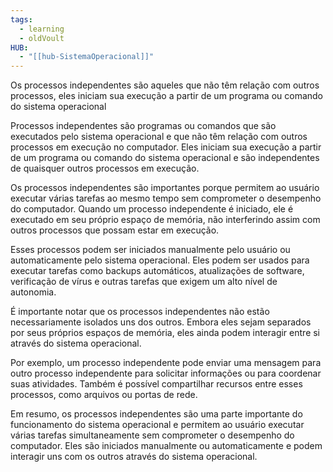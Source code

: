 ```yaml
---
tags:
  - learning
  - oldVoult
HUB:
  - "[[hub-SistemaOperacional]]"
---
```

Os processos independentes são aqueles que não têm relação com outros processos, eles iniciam sua execução a partir de um programa ou comando do sistema operacional

Processos independentes são programas ou comandos que são executados pelo sistema operacional e que não têm relação com outros processos em execução no computador. Eles iniciam sua execução a partir de um programa ou comando do sistema operacional e são independentes de quaisquer outros processos em execução.

Os processos independentes são importantes porque permitem ao usuário executar várias tarefas ao mesmo tempo sem comprometer o desempenho do computador. Quando um processo independente é iniciado, ele é executado em seu próprio espaço de memória, não interferindo assim com outros processos que possam estar em execução.

Esses processos podem ser iniciados manualmente pelo usuário ou automaticamente pelo sistema operacional. Eles podem ser usados para executar tarefas como backups automáticos, atualizações de software, verificação de vírus e outras tarefas que exigem um alto nível de autonomia.

É importante notar que os processos independentes não estão necessariamente isolados uns dos outros. Embora eles sejam separados por seus próprios espaços de memória, eles ainda podem interagir entre si através do sistema operacional.

Por exemplo, um processo independente pode enviar uma mensagem para outro processo independente para solicitar informações ou para coordenar suas atividades. Também é possível compartilhar recursos entre esses processos, como arquivos ou portas de rede.

Em resumo, os processos independentes são uma parte importante do funcionamento do sistema operacional e permitem ao usuário executar várias tarefas simultaneamente sem comprometer o desempenho do computador. Eles são iniciados manualmente ou automaticamente e podem interagir uns com os outros através do sistema operacional.